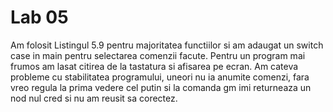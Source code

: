 # Lab 05

Am folosit Listingul 5.9 pentru majoritatea functiilor si am adaugat un switch case in main pentru selectarea comenzii facute.
Pentru un program mai frumos am lasat citirea de la tastatura si afisarea pe ecran. 
Am cateva probleme cu stabilitatea programului, uneori nu ia anumite comenzi, fara vreo regula la prima vedere cel putin si la comanda gm imi returneaza un nod nul cred si nu am reusit sa corectez.


